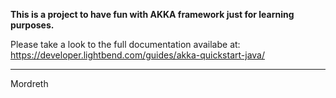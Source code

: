 **This is a project to have fun with AKKA framework just for learning purposes.** 

Please take a look to the full documentation availabe at:
https://developer.lightbend.com/guides/akka-quickstart-java/

----
Mordreth